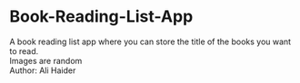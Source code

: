 # Book-Reading-List-App
A book reading list app where you can store the title of the books you want to read. <br>
Images are random <br>
Author: Ali Haider
